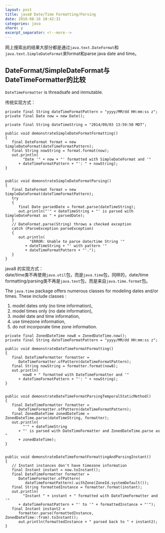 ```yaml
---
layout: post
title: java8 Date/Time Formatting/Parsing
date: 2018-08-16 10:42:31
categories: java
share: y
excerpt_separator: <!--more-->
---
```




<!--more-->

网上搜索出的结果大部分都是通过`java.text.DateFormat`和`java.text.SimpleDateFormat`来format和parse java date and time。

## DateFormat/SimpleDateFormat与DateTimeFormatter的比较

`DateTimeFormatter` is threadsafe and immutable.

传统实现方式：

```
private final String dateTimeFormatPattern = "yyyy/MM/dd HH:mm:ss z";
private final Date now = new Date();

private final String dateTimeString = "2014/09/03 13:59:50 MDT";

public void demonstrateSimpleDateFormatFormatting()
{
   final DateFormat format = new SimpleDateFormat(dateTimeFormatPattern);
   final String nowString = format.format(now);
   out.println(
        "Date '" + now + "' formatted with SimpleDateFormat and '"
      + dateTimeFormatPattern + "': " + nowString);
}


public void demonstrateSimpleDateFormatParsing()
{
   final DateFormat format = new SimpleDateFormat(dateTimeFormatPattern);
   try
   {
      final Date parsedDate = format.parse(dateTimeString);
      out.println("'" + dateTimeString + "' is parsed with SimpleDateFormat as " + parsedDate);
   }
   // DateFormat.parse(String) throws a checked exception
   catch (ParseException parseException)
   {
      out.println(
           "ERROR: Unable to parse date/time String '"
         + dateTimeString + "' with pattern '"
         + dateTimeFormatPattern + "'.");
   }
}
```

java8 的实现方式：   
date/time类不再使用`java.util`包，而是`java.time`包，同样的，date/time formatting/parsing类不再是`java.text`包，而是来自`java.time.format`包。

The `java.time` package offers numerous classes for modeling dates and/or times. These include classes :

1. model dates only (no time information), 
2. model times only (no date information), 
3. model date and time information, 
4. use timezone information, 
5. do not incorporate time zone information. 

```
private final ZonedDateTime now8 = ZonedDateTime.now();
private final String dateTimeFormatPattern = "yyyy/MM/dd HH:mm:ss z";

public void demonstrateDateTimeFormatFormatting()
{
   final DateTimeFormatter formatter =
      DateTimeFormatter.ofPattern(dateTimeFormatPattern);
   final String nowString = formatter.format(now8);
   out.println(
        now8 + " formatted with DateTimeFormatter and '"
      + dateTimeFormatPattern + "': " + nowString);
}


public void demonstrateDateTimeFormatParsingTemporalStaticMethod()
{
   final DateTimeFormatter formatter =
      DateTimeFormatter.ofPattern(dateTimeFormatPattern);
   final ZonedDateTime zonedDateTime = ZonedDateTime.parse(dateTimeString, formatter);
   out.println(
        "'" + dateTimeString
      + "' is parsed with DateTimeFormatter and ZonedDateTime.parse as "
      + zonedDateTime);
}


public void demonstrateDateTimeFormatFormattingAndParsingInstant()
{
   // Instant instances don't have timezone information
   final Instant instant = now.toInstant();
   final DateTimeFormatter formatter =
      DateTimeFormatter.ofPattern(
         dateTimeFormatPattern).withZone(ZoneId.systemDefault());
   final String formattedInstance = formatter.format(instant);
   out.println(
        "Instant " + instant + " formatted with DateTimeFormatter and '"
      + dateTimeFormatPattern + "' to '" + formattedInstance + "'");
   final Instant instant2 =
      formatter.parse(formattedInstance, ZonedDateTime::from).toInstant();
      out.println(formattedInstance + " parsed back to " + instant2);
}
```


